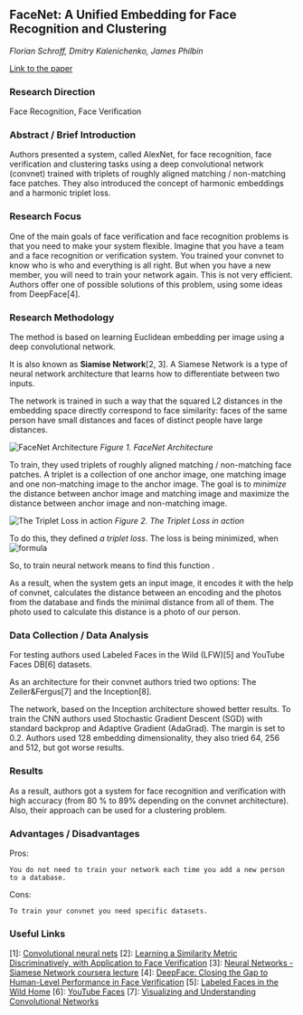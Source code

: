## FaceNet: A Unified Embedding for Face Recognition and Clustering
*Florian Schroff, Dmitry Kalenichenko, James Philbin*

[Link to the paper](https://arxiv.org/abs/1503.03832)

### Research Direction

Face Recognition, Face Verification


### Abstract / Brief Introduction

Authors presented a system, called AlexNet, for face recognition, face verification and clustering tasks using a deep convolutional network (convnet) trained with triplets of roughly aligned matching / non-matching face patches. They also introduced the concept of harmonic embeddings and a harmonic triplet loss.


### Research Focus

One of the main goals of face verification and face recognition problems is that you need to make your system flexible. Imagine that you have a team and a face recognition or verification system. You trained your convnet to know who is who and everything is all right. But when you have a new member, you will need to train your network again. This is not very efficient. Authors offer one of possible solutions of this problem, using some ideas from DeepFace[4].


### Research Methodology

The method is based on learning Euclidean embedding per image using a deep convolutional network.

It is also known as **Siamise Network**[2, 3]. A Siamese Network is a type of neural network architecture that learns how to differentiate between two inputs.

The network is trained in such a way that the squared L2 distances in the embedding space directly correspond to face similarity: faces of the same person have small distances and faces of distinct people have large distances.

![FaceNet Architecture]()
*Figure 1. FaceNet Architecture*


To train, they used triplets of roughly aligned matching / non-matching face patches. A triplet is a collection of one anchor image, one matching image and one non-matching image to the anchor image. The goal is to *minimize* the distance between anchor image and matching image and maximize the distance between anchor image and non-matching image.

![The Triplet Loss in action]()
*Figure 2. The Triplet Loss in action*


To do this, they defined *a triplet loss*. The loss is being minimized, when ![formula]()

So, to train neural network means to find this function .

As a result, when the system gets an input image, it encodes it with the help of convnet, calculates the distance between an encoding and the photos from the database and finds the minimal distance from all of them. The photo used to calculate this distance is a photo of our person.



### Data Collection / Data Analysis

For testing authors used Labeled Faces in the Wild (LFW)[5] and YouTube Faces DB[6] datasets.

As an architecture for their convnet authors tried two options: The Zeiler&Fergus[7] and the Inception[8].

The network, based on the Inception architecture showed better results. To train the CNN authors used Stochastic Gradient Descent (SGD) with standard backprop and Adaptive Gradient (AdaGrad). The margin is set to 0.2. Authors used 128 embedding dimensionality, they also tried 64, 256 and 512, but got worse results.


### Results

As a result, authors got a system for face recognition and verification with high accuracy (from 80 % to 89% depending on the convnet architecture). Also, their approach can be used for a clustering problem. 


### Advantages / Disadvantages

Pros:

	You do not need to train your network each time you add a new person to a database.

Cons:

	To train your convnet you need specific datasets.


### Useful Links

[1]: [Convolutional neural nets](https://www.coursera.org/learn/convolutional-neural-networks)
[2]: [Learning a Similarity Metric Discriminatively, with Application to Face Verification](http://yann.lecun.com/exdb/publis/pdf/chopra-05.pdf)
[3]: [Neural Networks - Siamese Network coursera lecture](https://www.youtube.com/watch?v=AKyHGzCSEK4)
[4]: [DeepFace: Closing the Gap to Human-Level Performance in Face Verification](https://www.cs.toronto.edu/~ranzato/publications/taigman_cvpr14.pdf)
[5]: [Labeled Faces in the Wild Home](http://vis-www.cs.umass.edu/lfw/)
[6]: [YouTube Faces](https://www.cs.tau.ac.il/~wolf/ytfaces/)
[7]: [Visualizing and Understanding Convolutional Networks](https://arxiv.org/pdf/1311.2901v3.pdf)





